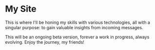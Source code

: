 # My Site
This is where I'll be honing my skills with various technologies, all with a singular purpose: to gain valuable insights from incoming messages.

This will be an ongoing beta version, forever a work in progress, always evolving. Enjoy the journey, my friends!
